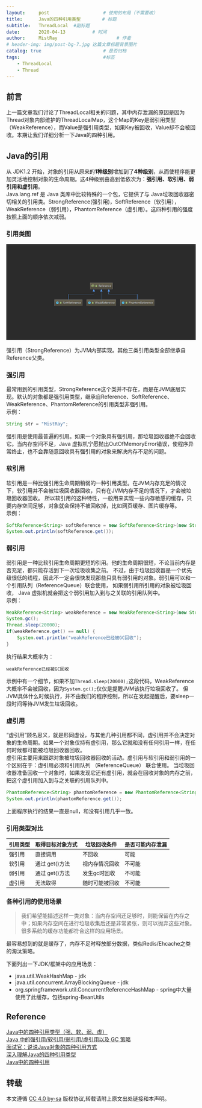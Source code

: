```yaml
---
layout:     post                    # 使用的布局（不需要改）
title:      Java的四种引用类型        # 标题 
subtitle:   ThreadLocal  #副标题
date:       2020-04-13          # 时间
author:     MistRay                      # 作者
# header-img: img/post-bg-7.jpg 这篇文章标题背景图片
catalog: true                       # 是否归档
tags:                               #标签
    - ThreadLocal
    - Thread
---
```

## 前言
上一篇文章我们讨论了ThreadLocal相关的问题，其中内存泄漏的原因是因为Thread对象内部维护的ThreadLocalMap，这个Map的Key是弱引用类型（WeakReference），而Value是强引用类型，如果Key被回收，Value却不会被回收。本期让我们详细分析一下Java的四种引用。


## Java的引用
从 JDK1.2 开始，对象的引用从原来的**1种级别**增加到了**4种级别**，从而使程序能更加灵活地控制对象的生命周期。这4种级别由高到低依次为：**强引用、软引用、弱引用和虚引用**。  
Java.lang.ref 是 Java 类库中比较特殊的一个包，它提供了与 Java垃圾回收器密切相关的引用类。StrongReference(强引用)，SoftReference（软引用），WeakReference（弱引用），PhantomReference（虚引用）。这四种引用的强度按照上面的顺序依次减弱。

### 引用类图
![引用类图](/img/post_img/post_2020_04_13_01引用类图.png)

强引用（StrongReference）为JVM内部实现。其他三类引用类型全部继承自Reference父类。

### 强引用
最常用到的引用类型，StrongReference这个类并不存在，而是在JVM底层实现。默认的对象都是强引用类型，继承自Reference、SoftReference、WeakReference、PhantomReference的引用类型非强引用。  
示例：
```java
String str = "MistRay";
```
强引用是使用最普遍的引用。如果一个对象具有强引用，那垃圾回收器绝不会回收它。当内存空间不足，Java 虚拟机宁愿抛出OutOfMemoryError错误，使程序异常终止，也不会靠随意回收具有强引用的对象来解决内存不足的问题。  

### 软引用
软引用是一种比强引用生命周期稍弱的一种引用类型。在JVM内存充足的情况下，软引用并不会被垃圾回收器回收，只有在JVM内存不足的情况下，才会被垃圾回收器回收。
所以软引用的这种特性，一般用来实现一些内存敏感的缓存，只要内存空间足够，对象就会保持不被回收掉，比如网页缓存、图片缓存等。  
示例：
```java
SoftReference<String> softReference = new SoftReference<String>(new String("MistRay"));
System.out.println(softReference.get());
```
### 弱引用
弱引用是一种比软引用生命周期更短的引用。他的生命周期很短，不论当前内存是否充足，都只能存活到下一次垃圾收集之前。
不过，由于垃圾回收器是一个优先级很低的线程，因此不一定会很快发现那些只具有弱引用的对象。弱引用可以和一个引用队列（ReferenceQueue）联合使用，
如果弱引用所引用的对象被垃圾回收， Java 虚拟机就会把这个弱引用加入到与之关联的引用队列中。  
示例：
```java
WeakReference<String> weakReference = new WeakReference<String>(new String("MistRay"));
System.gc();
Thread.sleep(20000);
if(weakReference.get() == null) {
    System.out.println("weakReference已经被GC回收");
}
```
执行结果大概率为：
```
weakReference已经被GC回收
```

示例中有一个细节，如果不加`Thread.sleep(20000);`这段代码，WeakReference大概率不会被回收，因为`System.gc();`仅仅是提醒JVM该执行垃圾回收了。
但JVM具体什么时候执行，并不由我们的程序控制，所以在发起提醒后，要sleep一段时间等待JVM发生垃圾回收。

### 虚引用
“虚引用”顾名思义，就是形同虚设，与其他几种引用都不同，虚引用并不会决定对象的生命周期。如果一个对象仅持有虚引用，那么它就和没有任何引用一样，在任何时候都可能被垃圾回收器回收。  
虚引用主要用来跟踪对象被垃圾回收器回收的活动。虚引用与软引用和弱引用的一个区别在于：虚引用必须和引用队列 （ReferenceQueue） 联合使用。
当垃圾回收器准备回收一个对象时，如果发现它还有虚引用，就会在回收对象的内存之前，把这个虚引用加入到与之关联的引用队列中。
```java
PhantomReference<String> phantomReference = new PhantomReference<String>(new String("MistRay"), new ReferenceQueue<String>());
System.out.println(phantomReference.get());
```
上面程序执行的结果一直是null，和没有引用几乎一致。

### 引用类型对比

| 引用类型 | 取得目标对象方式 | 垃圾回收条件 | 是否可能内存泄漏 |
| -------- | ---------------- | -------------- | ---------------- |
| 强引用 | 直接调用     | 不回收      | 可能           |
| 软引用 | 通过 get()方法 | 视内存情况回收 | 不可能        |
| 弱引用 | 通过 get()方法 | 发生gc时回收   | 不可能        |
| 虚引用 | 无法取得     | 随时可能被回收      | 不可能           |

### 各种引用的使用场景
> 我们希望能描述这样一类对象：当内存空间还足够时，则能保留在内存之中；如果内存空间在进行垃圾收集后还是非常紧张，则可以抛弃这些对象。很多系统的缓存功能都符合这样的应用场景。

最容易想到的就是缓存了，内存不足时释放部分数据，类似Redis/Ehcache之类的淘汰策略。

下面列出一下JDK/框架中的应用场景：
* java.util.WeakHashMap - jdk
* java.util.concurrent.ArrayBlockingQueue - jdk
* org.springframework.util.ConcurrentReferenceHashMap - spring中大量使用了此缓存，包括spring-BeanUtils


## Reference
[Java中的四种引用类型（强、软、弱、虚）](https://www.jianshu.com/p/ca6cbc246d20)  
[Java 中的强引用/软引用/弱引用/虚引用以及 GC 策略](https://segmentfault.com/a/1190000020602887)  
[面试官：说说Java对象的四种引用方式](https://juejin.im/post/5cd386be51882511282b8746)  
[深入理解Java的四种引用类型](https://www.jianshu.com/p/e7e7f8784b84)  
[Java中的四种引用](https://developer.51cto.com/art/201910/604761.htm)
## 转载

本文遵循 [CC 4.0 by-sa](https://creativecommons.org/licenses/by-sa/4.0/) 版权协议,转载请附上原文出处链接和本声明。